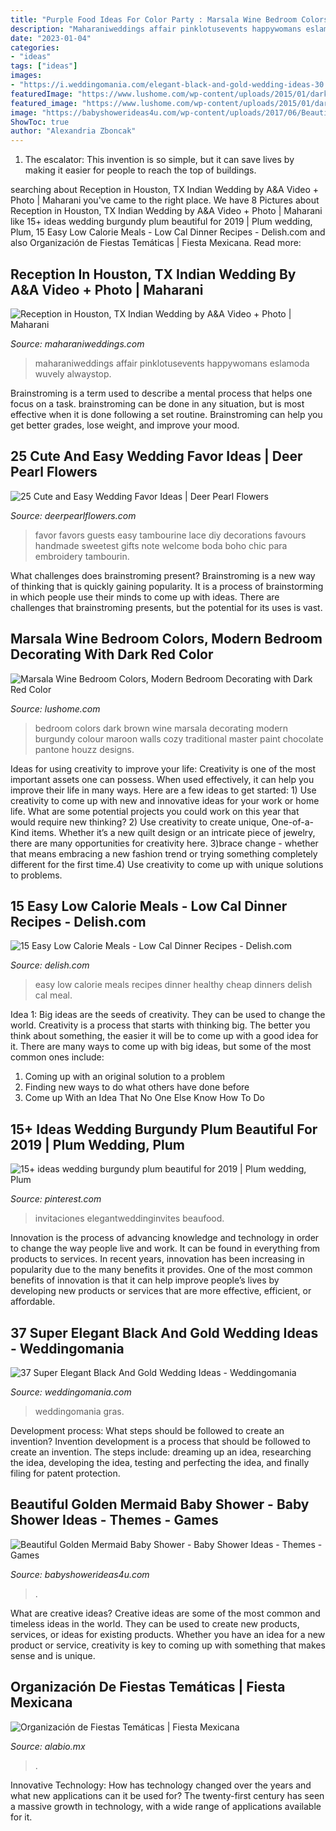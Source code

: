 ```yaml
---
title: "Purple Food Ideas For Color Party : Marsala Wine Bedroom Colors, Modern Bedroom Decorating With Dark Red Color"
description: "Maharaniweddings affair pinklotusevents happywomans eslamoda wuvely alwaystop"
date: "2023-01-04"
categories:
- "ideas"
tags: ["ideas"]
images:
- "https://i.weddingomania.com/elegant-black-and-gold-wedding-ideas-30.jpg"
featuredImage: "https://www.lushome.com/wp-content/uploads/2015/01/dark-red-color-modern-bedroom-colors-13.jpg"
featured_image: "https://www.lushome.com/wp-content/uploads/2015/01/dark-red-color-modern-bedroom-colors-13.jpg"
image: "https://babyshowerideas4u.com/wp-content/uploads/2017/06/Beautiful-Golden-Mermaid-Shower-Buffet-Chair.jpg"
ShowToc: true
author: "Alexandria Zboncak"
---
```



1. The escalator: This invention is so simple, but it can save lives by making it easier for people to reach the top of buildings.

	

		
searching about Reception in Houston, TX Indian Wedding by A&amp;A Video + Photo | Maharani you've came to the right place. We have 8 Pictures about Reception in Houston, TX Indian Wedding by A&amp;A Video + Photo | Maharani like 15+ ideas wedding burgundy plum beautiful for 2019 | Plum wedding, Plum, 15 Easy Low Calorie Meals - Low Cal Dinner Recipes - Delish.com and also Organización de Fiestas Temáticas | Fiesta Mexicana. Read more:
		
    
## Reception In Houston, TX Indian Wedding By A&amp;A Video + Photo | Maharani

<img loading=lazy src="https://www.maharaniweddings.com/media/gallery/20251-MS_0054-orig.jpeg" onerror="this.onerror=null;this.src='https://tse1.mm.bing.net/th?id=OIP.HRRtcr0e8Tu54NZGJ9NfCQHaKH&amp;pid=15.1';" alt="Reception in Houston, TX Indian Wedding by A&amp;A Video + Photo | Maharani">

_Source: maharaniweddings.com_

>maharaniweddings affair pinklotusevents happywomans eslamoda wuvely alwaystop. 

	

Brainstroming is a term used to describe a mental process that helps one focus on a task. brainstroming can be done in any situation, but is most effective when it is done following a set routine. Brainstroming can help you get better grades, lose weight, and improve your mood.

    
## 25 Cute And Easy Wedding Favor Ideas | Deer Pearl Flowers

<img loading=lazy src="http://www.deerpearlflowers.com/wp-content/uploads/2015/05/Handmade-lace-tambourine-favors-welcome-wedding-guests-on-the-sweetest-note.jpg" onerror="this.onerror=null;this.src='https://tse2.mm.bing.net/th?id=OIP.8GzK185Adtmw1xcV1UtoGwHaKX&amp;pid=15.1';" alt="25 Cute and Easy Wedding Favor Ideas | Deer Pearl Flowers">

_Source: deerpearlflowers.com_

>favor favors guests easy tambourine lace diy decorations favours handmade sweetest gifts note welcome boda boho chic para embroidery tambourin. 

	

What challenges does brainstroming present?
Brainstroming is a new way of thinking that is quickly gaining popularity. It is a process of brainstorming in which people use their minds to come up with ideas. There are challenges that brainstroming presents, but the potential for its uses is vast.

    
## Marsala Wine Bedroom Colors, Modern Bedroom Decorating With Dark Red Color

<img loading=lazy src="https://www.lushome.com/wp-content/uploads/2015/01/dark-red-color-modern-bedroom-colors-13.jpg" onerror="this.onerror=null;this.src='https://tse4.mm.bing.net/th?id=OIP.4lkXEsGOIOW1Qa1ItILgRAAAAA&amp;pid=15.1';" alt="Marsala Wine Bedroom Colors, Modern Bedroom Decorating with Dark Red Color">

_Source: lushome.com_

>bedroom colors dark brown wine marsala decorating modern burgundy colour maroon walls cozy traditional master paint chocolate pantone houzz designs. 

	

Ideas for using creativity to improve your life:
Creativity is one of the most important assets one can possess. When used effectively, it can help you improve their life in many ways. Here are a few ideas to get started: 1) Use creativity to come up with new and innovative ideas for your work or home life. What are some potential projects you could work on this year that would require new thinking? 2) Use creativity to create unique, One-of-a-Kind items. Whether it’s a new quilt design or an intricate piece of jewelry, there are many opportunities for creativity here. 3)brace change - whether that means embracing a new fashion trend or trying something completely different for the first time.4) Use creativity to come up with unique solutions to problems.

    
## 15 Easy Low Calorie Meals - Low Cal Dinner Recipes - Delish.com

<img loading=lazy src="http://del.h-cdn.co/assets/16/02/1452629458-avocado-pesto-delish-4.jpg" onerror="this.onerror=null;this.src='https://tse3.mm.bing.net/th?id=OIP.6VWc0T7QKrtd9x5YD8ve5wHaE8&amp;pid=15.1';" alt="15 Easy Low Calorie Meals - Low Cal Dinner Recipes - Delish.com">

_Source: delish.com_

>easy low calorie meals recipes dinner healthy cheap dinners delish cal meal. 

	

Idea 1: Big ideas are the seeds of creativity. They can be used to change the world.
Creativity is a process that starts with thinking big. The better you think about something, the easier it will be to come up with a good idea for it. There are many ways to come up with big ideas, but some of the most common ones include:
1. Coming up with an original solution to a problem
2. Finding new ways to do what others have done before
3. Come up With an Idea That No One Else Know How To Do

    
## 15+ Ideas Wedding Burgundy Plum Beautiful For 2019 | Plum Wedding, Plum

<img loading=lazy src="https://i.pinimg.com/736x/a4/65/6b/a4656bed5b9867080023840a6f633edd.jpg" onerror="this.onerror=null;this.src='https://tse4.mm.bing.net/th?id=OIP.HpGWVJljeRsYO1VM8Y3Q3gAAAA&amp;pid=15.1';" alt="15+ ideas wedding burgundy plum beautiful for 2019 | Plum wedding, Plum">

_Source: pinterest.com_

>invitaciones elegantweddinginvites beaufood. 

	

Innovation is the process of advancing knowledge and technology in order to change the way people live and work. It can be found in everything from products to services. In recent years, innovation has been increasing in popularity due to the many benefits it provides. One of the most common benefits of innovation is that it can help improve people’s lives by developing new products or services that are more effective, efficient, or affordable.

    
## 37 Super Elegant Black And Gold Wedding Ideas - Weddingomania

<img loading=lazy src="https://i.weddingomania.com/elegant-black-and-gold-wedding-ideas-30.jpg" onerror="this.onerror=null;this.src='https://tse2.mm.bing.net/th?id=OIP.t-DRdOkeuGwLM-oqltybNAHaLH&amp;pid=15.1';" alt="37 Super Elegant Black And Gold Wedding Ideas - Weddingomania">

_Source: weddingomania.com_

>weddingomania gras. 

	

Development process: What steps should be followed to create an invention?
Invention development is a process that should be followed to create an invention. The steps include: dreaming up an idea, researching the idea, developing the idea, testing and perfecting the idea, and finally filing for patent protection.

    
## Beautiful Golden Mermaid Baby Shower - Baby Shower Ideas - Themes - Games

<img loading=lazy src="https://babyshowerideas4u.com/wp-content/uploads/2017/06/Beautiful-Golden-Mermaid-Shower-Buffet-Chair.jpg" onerror="this.onerror=null;this.src='https://tse2.mm.bing.net/th?id=OIP.bIG1ae80EN-9GPyU9CrqPgHaFb&amp;pid=15.1';" alt="Beautiful Golden Mermaid Baby Shower - Baby Shower Ideas - Themes - Games">

_Source: babyshowerideas4u.com_

>. 

	

What are creative ideas?
Creative ideas are some of the most common and timeless ideas in the world. They can be used to create new products, services, or ideas for existing products. Whether you have an idea for a new product or service, creativity is key to coming up with something that makes sense and is unique.

    
## Organización De Fiestas Temáticas | Fiesta Mexicana

<img loading=lazy src="https://alabio.mx/imagenes/fiestas-tematicas-puebla-1678.jpg" onerror="this.onerror=null;this.src='https://tse1.mm.bing.net/th?id=OIP.Lh9JbDkc2F3ijs2uMb9afwHaLH&amp;pid=15.1';" alt="Organización de Fiestas Temáticas | Fiesta Mexicana">

_Source: alabio.mx_

>. 

	

Innovative Technology: How has technology changed over the years and what new applications can it be used for?
The twenty-first century has seen a massive growth in technology, with a wide range of applications available for it.

